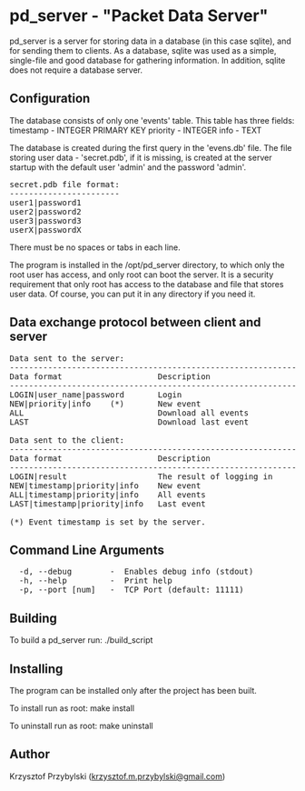pd_server - "Packet Data Server"
================================
pd_server is a server for storing data in a database (in this case sqlite), and for sending them to clients.
As a database, sqlite was used as a simple, single-file and good database for gathering information. In addition, sqlite does not require a database server.


Configuration
-------------
The database consists of only one 'events' table.
This table has three fields:
    timestamp - INTEGER PRIMARY KEY
    priority - INTEGER
    info - TEXT

The database is created during the first query in the 'evens.db' file.
The file storing user data - 'secret.pdb', if it is missing, is created at the server startup with the default user 'admin' and the password 'admin'.

<pre>
secret.pdb file format:
-----------------------
user1|password1
user2|password2
user3|password3
userX|passwordX
</pre>
There must be no spaces or tabs in each line.

The program is installed in the /opt/pd_server directory, to which only the root user has access, and only root can boot the server.
It is a security requirement that only root has access to the database and file that stores user data.
Of course, you can put it in any directory if you need it.


Data exchange protocol between client and server
------------------------------------------------
<pre>
Data sent to the server:
-------------------------------------------------------------
Data format                    Description
-------------------------------------------------------------
LOGIN|user_name|password       Login
NEW|priority|info    (*)       New event
ALL                            Download all events
LAST                           Download last event

Data sent to the client:
-------------------------------------------------------------
Data format                    Description
-------------------------------------------------------------
LOGIN|result                   The result of logging in
NEW|timestamp|priority|info    New event
ALL|timestamp|priority|info    All events
LAST|timestamp|priority|info   Last event

(*) Event timestamp is set by the server.
</pre>


Command Line Arguments
----------------------
<pre>
  -d, --debug        -  Enables debug info (stdout)
  -h, --help         -  Print help
  -p, --port [num]   -  TCP Port (default: 11111)
</pre>


Building
--------
To build a pd_server run:   ./build_script


Installing
----------
The program can be installed only after the project has been built.

To install run as root:   make install

To uninstall run as root:   make uninstall


Author
------
Krzysztof Przybylski (krzysztof.m.przybylski@gmail.com)
